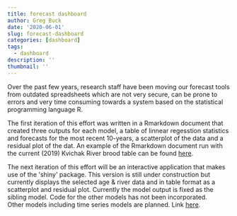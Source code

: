 ```yaml
---
title: forecast dashboard
author: Greg Buck
date: '2020-06-01'
slug: forecast-dashboard
categories: [dashboard]
tags:
  - dashboard
description: ''
thumbnail: ''
---
```


Over the past few years, research staff have been moving our forecast tools from outdated 
spreadsheets which are not very secure, can be prone to errors and very time consuming towards 
a system based on the statistical programming language R. 

The first iteration of this effort was written in a Rmarkdown document that created three 
outputs for each model, a table of linnear regesstion statistics and forecasts for the most 
recent 10-years, a scatterplot of the data and a residual
plot of the dat. An example of the Rmarkdown document run with the current (2019) Kvichak River
brood table can be found [here](https://rpubs.com/gbbuck/623012).

The next iteration of this effort will be an interactive application that makes use of 
the 'shiny' package. This version is still under construction but currently displays the 
selected age & river data and in table format as a scatterplot and residual plot. Currently the 
model output is fixed as the sibling model. Code for the other models has not been incorporated.  
Other models including time series models are planned. Link [here](https://gregbuck.shinyapps.io/forecast_shiny/).

